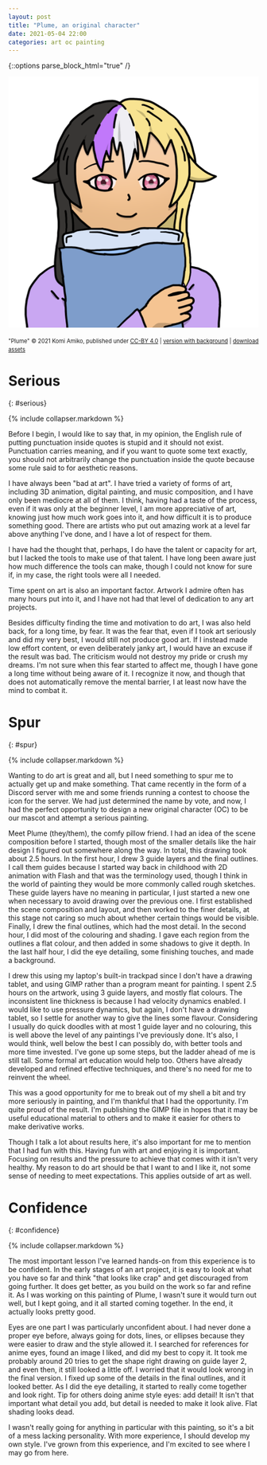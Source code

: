 ```yaml
---
layout: post
title: "Plume, an original character"
date: 2021-05-04 22:00
categories: art oc painting
---
```


{::options parse_block_html="true" /}

![A drawing of a person with hair in nonbinary flag colours, hugging a pillow.](/assets/plume-oc/2021-05-03-plume-icon-no-bg.png)

<span style="font-size:80%;">"Plume" © 2021 Komi Amiko, published under [CC-BY 4.0](https://creativecommons.org/licenses/by/4.0/) | [version with background](/assets/plume-oc/2021-05-03-plume-icon-bg.png) | [download assets](/assets/plume-oc/2021-05-03-plume-icon-source.tar.bz2)</span>

# Serious
{: #serious}

{% include collapser.markdown %}

<div>

Before I begin, I would like to say that, in my opinion, the English rule of putting punctuation inside quotes is stupid and it should not exist.
Punctuation carries meaning, and if you want to quote some text exactly, you should not arbitrarily change the punctuation inside the quote because some rule said to for aesthetic reasons.

I have always been "bad at art".
I have tried a variety of forms of art, including 3D animation, digital painting, and music composition, and I have only been mediocre at all of them.
I think, having had a taste of the process, even if it was only at the beginner level, I am more appreciative of art, knowing just how much work goes into it, and how difficult it is to produce something good.
There are artists who put out amazing work at a level far above anything I've done, and I have a lot of respect for them.

I have had the thought that, perhaps, I do have the talent or capacity for art, but I lacked the tools to make use of that talent.
I have long been aware just how much difference the tools can make, though I could not know for sure if, in my case, the right tools were all I needed.

Time spent on art is also an important factor.
Artwork I admire often has many hours put into it, and I have not had that level of dedication to any art projects.

Besides difficulty finding the time and motivation to do art, I was also held back, for a long time, by fear.
It was the fear that, even if I took art seriously and did my very best, I would still not produce good art.
If I instead made low effort content, or even deliberately janky art, I would have an excuse if the result was bad.
The criticism would not destroy my pride or crush my dreams.
I'm not sure when this fear started to affect me, though I have gone a long time without being aware of it.
I recognize it now, and though that does not automatically remove the mental barrier, I at least now have the mind to combat it.

</div>

# Spur
{: #spur}

{% include collapser.markdown %}

<div>

Wanting to do art is great and all, but I need something to spur me to actually get up and make something.
That came recently in the form of a Discord server with me and some friends running a contest to choose the icon for the server.
We had just determined the name by vote, and now, I had the perfect opportunity to design a new original character (OC) to be our mascot and attempt a serious painting.

Meet Plume (they/them), the comfy pillow friend.
I had an idea of the scene composition before I started, though most of the smaller details like the hair design I figured out somewhere along the way.
In total, this drawing took about 2.5 hours.
In the first hour, I drew 3 guide layers and the final outlines.
I call them guides because I started way back in childhood with 2D animation with Flash and that was the terminology used, though I think in the world of painting they would be more commonly called rough sketches.
These guide layers have no meaning in particular, I just started a new one when necessary to avoid drawing over the previous one.
I first established the scene composition and layout, and then worked to the finer details, at this stage not caring so much about whether certain things would be visible.
Finally, I drew the final outlines, which had the most detail.
In the second hour, I did most of the colouring and shading.
I gave each region from the outlines a flat colour, and then added in some shadows to give it depth.
In the last half hour, I did the eye detailing, some finishing touches, and made a background.

I drew this using my laptop's built-in trackpad since I don't have a drawing tablet, and using GIMP rather than a program meant for painting.
I spent 2.5 hours on the artwork, using 3 guide layers, and mostly flat colours.
The inconsistent line thickness is because I had velocity dynamics enabled.
I would like to use pressure dynamics, but again, I don't have a drawing tablet, so I settle for another way to give the lines some flavour.
Considering I usually do quick doodles with at most 1 guide layer and no colouring, this is well above the level of any paintings I've previously done.
It's also, I would think, well below the best I can possibly do, with better tools and more time invested.
I've gone up some steps, but the ladder ahead of me is still tall.
Some formal art education would help too.
Others have already developed and refined effective techniques, and there's no need for me to reinvent the wheel.

This was a good opportunity for me to break out of my shell a bit and try more seriously in painting, and I'm thankful that I had the opportunity.
I'm quite proud of the result.
I'm publishing the GIMP file in hopes that it may be useful educational material to others and to make it easier for others to make derivative works.

Though I talk a lot about results here, it's also important for me to mention that I had fun with this.
Having fun with art and enjoying it is important.
Focusing on results and the pressure to achieve that comes with it isn't very healthy.
My reason to do art should be that I want to and I like it, not some sense of needing to meet expectations.
This applies outside of art as well.

</div>

# Confidence
{: #confidence}

{% include collapser.markdown %}

<div>

The most important lesson I've learned hands-on from this experience is to be confident.
In the early stages of an art project, it is easy to look at what you have so far and think "that looks like crap" and get discouraged from going further.
It does get better, as you build on the work so far and refine it.
As I was working on this painting of Plume, I wasn't sure it would turn out well, but I kept going, and it all started coming together.
In the end, it actually looks pretty good.

Eyes are one part I was particularly unconfident about.
I had never done a proper eye before, always going for dots, lines, or ellipses because they were easier to draw and the style allowed it.
I searched for references for anime eyes, found an image I liked, and did my best to copy it.
It took me probably around 20 tries to get the shape right drawing on guide layer 2, and even then, it still looked a little off.
I worried that it would look wrong in the final version.
I fixed up some of the details in the final outlines, and it looked better.
As I did the eye detailing, it started to really come together and look right.
Tip for others doing anime style eyes: add detail!
It isn't that important what detail you add, but detail is needed to make it look alive.
Flat shading looks dead.

I wasn't really going for anything in particular with this painting, so it's a bit of a mess lacking personality.
With more experience, I should develop my own style.
I've grown from this experience, and I'm excited to see where I may go from here.

</div>

